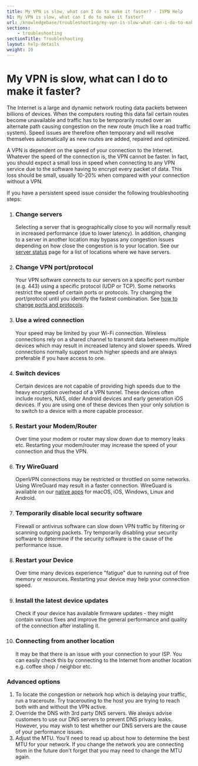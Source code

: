 ```yaml
---
title: My VPN is slow, what can I do to make it faster? - IVPN Help
h1: My VPN is slow, what can I do to make it faster?
url: /knowledgebase/troubleshooting/my-vpn-is-slow-what-can-i-do-to-make-it-faster/
sections:
    - troubleshooting
sectionTitle: Troubleshooting
layout: help-details
weight: 10
---
```

# My VPN is slow, what can I do to make it faster?

The Internet is a large and dynamic network routing data packets between billions of devices. When the computers routing this data fail certain routes become unavailable and traffic has to be temporarily routed over an alternate path causing congestion on the new route (much like a road traffic system). Speed issues are therefore often temporary and will resolve themselves automatically as new routes are added, repaired and optimized.

A VPN is dependent on the speed of your connection to the Internet. Whatever the speed of the connection is, the VPN cannot be faster. In fact, you should expect a small loss in speed when connecting to any VPN service due to the software having to encrypt every packet of data. This loss should be small, usually 10-20% when compared with your connection without a VPN.

If you have a persistent speed issue consider the following troubleshooting steps:

1.  ### Change servers
    Selecting a server that is geographically close to you will normally result in increased performance (due to lower latency). In addition, changing to a server in another location may bypass any congestion issues depending on how close the congestion is to your location. See our [server status](/status/) page for a list of locations where we have servers.

2.  ### Change VPN port/protocol
    Your VPN software connects to our servers on a specific port number (e.g. 443) using a specific protocol (UDP or TCP). Some networks restrict the speed of certain ports or protocols.  Try changing the port/protocol until you identify the fastest combination. See [how to change ports and protocols](/knowledgebase/troubleshooting/how-to-change-portsorprotocols/).

3.  ### Use a wired connection
    Your speed may be limited by your Wi-Fi connection. Wireless connections rely on a shared channel to transmit data between multiple devices which may result in increased latency and slower speeds. Wired connections normally support much higher speeds and are always preferable if you have access to one.

4.  ### Switch devices
    Certain devices are not capable of providing high speeds due to the heavy encryption overhead of a VPN tunnel.  These devices often include routers, NAS, older Android devices and early generation iOS devices.  If you are using one of these devices then your only solution is to switch to a device with a more capable processor.

5.  ### Restart your Modem/Router
    Over time your modem or router may slow down due to memory leaks etc. Restarting your modem/router may increase the speed of your connection and thus the VPN.

6.  ### Try WireGuard
    OpenVPN connections may be restricted or throttled on some networks. Using WireGuard may result in a faster connection. WireGuard is available on our [native apps](/apps/) for macOS, iOS, Windows, Linux and Android.

7.  ### Temporarily disable local security software
    Firewall or antivirus software can slow down VPN traffic by filtering or scanning outgoing packets. Try temporarily disabling your security software to determine if the security software is the cause of the performance issue.

8.  ### Restart your Device
    Over time many devices experience "fatigue" due to running out of free memory or resources. Restarting your device may help your connection speed.

9.  ### Install the latest device updates
    Check if your device has available firmware updates - they might contain various fixes and improve the general performance and quality of the connection after installing it.

10. ### Connecting from another location
    It may be that there is an issue with your connection to your ISP. You can easily check this by connecting to the Internet from another location e.g. coffee shop / neighbor etc.

### Advanced options

1. To locate the congestion or network hop which is delaying your traffic, run a traceroute. Try tracerouting to the host you are trying to reach both with and without the VPN active.
2. Override the DNS with 3rd party DNS servers. We always advise customers to use our DNS servers to prevent DNS privacy leaks. However, you may wish to test whether our DNS servers are the cause of your performance issues.
3. Adjust the MTU. You'll need to read up about how to determine the best MTU for your network. If you change the network you are connecting from in the future don't forget that you may need to change the MTU again.
